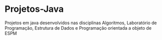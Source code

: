# Projetos-Java
Projetos em java desenvolvidos nas disciplinas Algoritmos, Laboratório de Programação, Estrutura de Dados e Programação orientada a objeto
de ESPM
